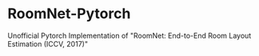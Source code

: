 # RoomNet-Pytorch
Unofficial Pytorch Implementation of "RoomNet: End-to-End Room Layout Estimation (ICCV, 2017)"
